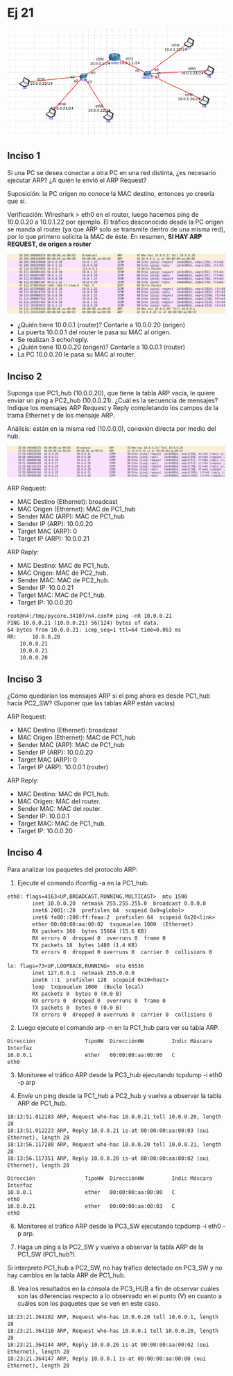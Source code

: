 # Ej 21
![esquema](esquema.png)

## Inciso 1
Si una PC se desea conectar a otra PC en una red distinta, ¿es necesario ejecutar ARP? ¿A quién le envió el ARP Request?

Suposición: la PC origen no conoce la MAC destino, entonces yo creería que sí.

Verificación: Wireshark > eth0 en el router, luego hacemos ping de 10.0.0.20 a 10.0.1.22 por ejemplo. El tráfico desconocido desde la PC origen se manda al router (ya que ARP solo se transmite dentro de una misma red), por lo que primero solicita la MAC de éste. En resumen, <b>SI HAY ARP REQUEST, de origen a router</b>

![captura](capture_1.png)

* ¿Quién tiene 10.0.0.1 (router)? Contarle a 10.0.0.20 (origen)
* La puerta 10.0.0.1 del router le pasa su MAC al origen.
* Se realizan 3 echo/reply.
* ¿Quién tiene 10.0.0.20 (origen)? Contarle a 10.0.0.1 (router)
* La PC 10.0.0.20 le pasa su MAC al router.

## Inciso 2
Suponga que PC1_hub (10.0.0.20), que tiene la tabla ARP vacía, le quiere enviar un ping a PC2_hub (10.0.0.21). ¿Cuál es la secuencia de mensajes? Indique los mensajes ARP Request y Reply completando los campos de la trama Ethernet y de los mensaje ARP.

Análisis: están en la misma red (10.0.0.0), conexión directa por medio del hub.

![captura](capture_2.png)

ARP Request:
* MAC Destino (Ethernet): broadcast
* MAC Origen (Ethernet): MAC de PC1_hub
* Sender MAC (ARP): MAC de PC1_hub
* Sender IP (ARP): 10.0.0.20
* Target MAC (ARP): 0
* Target IP (ARP): 10.0.0.21

ARP Reply:
* MAC Destino: MAC de PC1_hub.
* MAC Origen: MAC de PC2_hub.
* Sender MAC: MAC de PC2_hub.
* Sender IP: 10.0.0.21
* Target MAC: MAC de PC1_hub.
* Target IP: 10.0.0.20

```
root@n4:/tmp/pycore.34107/n4.conf# ping -nR 10.0.0.21
PING 10.0.0.21 (10.0.0.21) 56(124) bytes of data.
64 bytes from 10.0.0.21: icmp_seq=1 ttl=64 time=0.063 ms
RR: 	10.0.0.20
	10.0.0.21
	10.0.0.21
	10.0.0.20
```

## Inciso 3
¿Cómo quedarían los mensajes ARP si el ping ahora es desde PC1_hub hacia PC2_SW? (Suponer que las tablas ARP están vacías)

ARP Request:
* MAC Destino (Ethernet): broadcast
* MAC Origen (Ethernet): MAC de PC1_hub
* Sender MAC (ARP): MAC de PC1_hub
* Sender IP (ARP): 10.0.0.20
* Target MAC (ARP): 0
* Target IP (ARP): 10.0.0.1 (router)

ARP Reply:
* MAC Destino: MAC de PC1_hub.
* MAC Origen: MAC del router.
* Sender MAC: MAC del router.
* Sender IP: 10.0.0.1
* Target MAC: MAC de PC1_hub.
* Target IP: 10.0.0.20

## Inciso 4
Para analizar los paquetes del protocolo ARP:

1. Ejecute el comando ifconfig -a en la PC1_hub.

```
eth0: flags=4163<UP,BROADCAST,RUNNING,MULTICAST>  mtu 1500
        inet 10.0.0.20  netmask 255.255.255.0  broadcast 0.0.0.0
        inet6 2001::20  prefixlen 64  scopeid 0x0<global>
        inet6 fe80::200:ff:feaa:2  prefixlen 64  scopeid 0x20<link>
        ether 00:00:00:aa:00:02  txqueuelen 1000  (Ethernet)
        RX packets 166  bytes 15664 (15.6 KB)
        RX errors 0  dropped 0  overruns 0  frame 0
        TX packets 18  bytes 1480 (1.4 KB)
        TX errors 0  dropped 0 overruns 0  carrier 0  collisions 0

lo: flags=73<UP,LOOPBACK,RUNNING>  mtu 65536
        inet 127.0.0.1  netmask 255.0.0.0
        inet6 ::1  prefixlen 128  scopeid 0x10<host>
        loop  txqueuelen 1000  (Bucle local)
        RX packets 0  bytes 0 (0.0 B)
        RX errors 0  dropped 0  overruns 0  frame 0
        TX packets 0  bytes 0 (0.0 B)
        TX errors 0  dropped 0 overruns 0  carrier 0  collisions 0
```

2. Luego ejecute el comando arp -n en la PC1_hub para ver su tabla ARP.

```
Dirección                TipoHW  DirecciónHW         Indic Máscara         Interfaz
10.0.0.1                 ether   00:00:00:aa:00:00   C                     eth0
```

3. Monitoree el tráfico ARP desde la PC3_hub ejecutando tcpdump -i eth0 -p arp

4. Envíe un ping desde la PC1_hub a PC2_hub y vuelva a observar la tabla ARP de PC1_hub.

```
18:13:51.012183 ARP, Request who-has 10.0.0.21 tell 10.0.0.20, length 28
18:13:51.012223 ARP, Reply 10.0.0.21 is-at 00:00:00:aa:00:03 (oui Ethernet), length 28
18:13:56.117288 ARP, Request who-has 10.0.0.20 tell 10.0.0.21, length 28
18:13:56.117351 ARP, Reply 10.0.0.20 is-at 00:00:00:aa:00:02 (oui Ethernet), length 28
```

```
Dirección                TipoHW  DirecciónHW         Indic Máscara         Interfaz
10.0.0.1                 ether   00:00:00:aa:00:00   C                     eth0
10.0.0.21                ether   00:00:00:aa:00:03   C                     eth0
```

6. Monitoree el tráfico ARP desde la PC3_SW ejecutando tcpdump -i eth0 -p arp.

7. Haga un ping a la PC2_SW y vuelva a observar la tabla ARP de la PC1_SW (PC1_hub?).

Si interpreto PC1_hub a PC2_SW, no hay tráfico detectado en PC3_SW y no hay cambios en la tabla ARP de PC1_hub.

8. Vea los resultados en la consola de PC3_HUB a fin de observar cuáles son las diferencias respecto a lo observado en el punto (V) en cuanto a cuáles son los paquetes que se ven en este caso.

```
18:23:21.364102 ARP, Request who-has 10.0.0.20 tell 10.0.0.1, length 28
18:23:21.364110 ARP, Request who-has 10.0.0.1 tell 10.0.0.20, length 28
18:23:21.364144 ARP, Reply 10.0.0.20 is-at 00:00:00:aa:00:02 (oui Ethernet), length 28
18:23:21.364147 ARP, Reply 10.0.0.1 is-at 00:00:00:aa:00:00 (oui Ethernet), length 28
```
